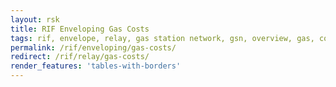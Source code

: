 ```yaml
---
layout: rsk
title: RIF Enveloping Gas Costs
tags: rif, envelope, relay, gas station network, gsn, overview, gas, costs
permalink: /rif/enveloping/gas-costs/
redirect: /rif/relay/gas-costs/
render_features: 'tables-with-borders'
---
```

